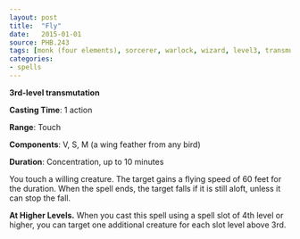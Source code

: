 ```yaml
---
layout: post
title:  "Fly"
date:   2015-01-01
source: PHB.243
tags: [monk (four elements), sorcerer, warlock, wizard, level3, transmutation]
categories:
- spells
---
```


**3rd-level transmutation**

**Casting Time**: 1 action

**Range**: Touch

**Components**: V, S, M (a wing feather from any bird)

**Duration**: Concentration, up to 10 minutes

You touch a willing creature. The target gains a flying speed of 60 feet for the duration. When the spell ends, the target falls if it is still aloft, unless it can stop the fall.

**At Higher Levels.** When you cast this spell using a spell slot of 4th level or higher, you can target one additional creature for each slot level above 3rd.
